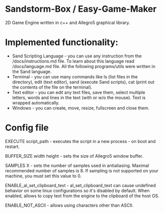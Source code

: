 # Sandstorm-Box / Easy-Game-Maker
2D Game Engine written in c++ and Allegro5 graphical library.

# Implemented functionality:

- Sand Scripting Language - you can use any instruction from the /docs/instructions.md file. To learn about this language read /docs/language.md file. All the following programs/utils were written in the Sand language.
- Terminal - you can use many commands like ls (list files in the directory), edit (text editor), sand (execute Sand scripts), cat (print out the contents of the file on the terminal).
- Text editor - you can edit any text files, save them, select multiple letters, words and lines in the text (with or w/o the mouse). Text is wrapped automatically.
- Windows - you can create, move, resize, fullscreen and close them.



# Config file

EXECUTE script_path - executes the script in a new process - on boot and restart.

BUFFER_SIZE width height - sets the size of Allegro5 window buffer.

SAMPLES X - sets the number of samples used in antialiasing. Maximal recommended number of samples is 8. If sampling is not supported on your machine, you must set this value to 0.

ENABLE_al_set_clipboard_text - al_set_clipboard_text can cause undefined behavior on some linux configurations so it's disabled by default. When enabled, allows to copy text from the engine to the clipboard of the host OS.

ENABLE_NOT_ASCII - allows using characters other than ASCII.
